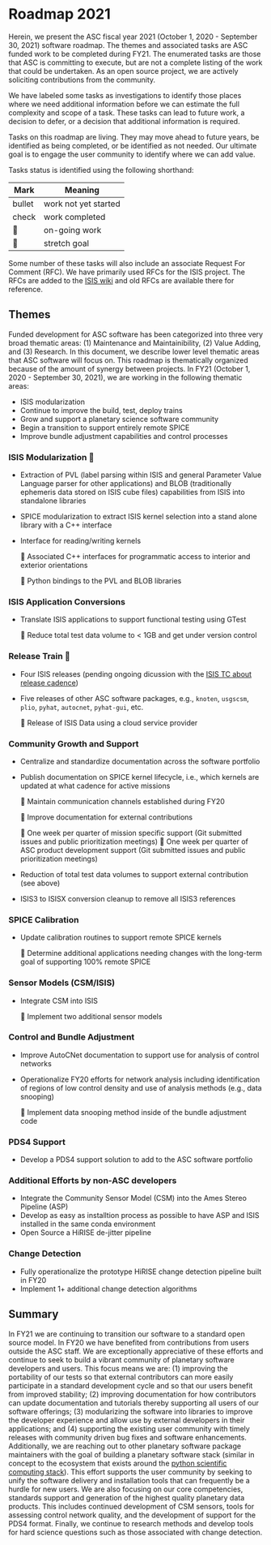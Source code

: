 # Roadmap 2021

Herein, we present the ASC fiscal year 2021 (October 1, 2020 - September 30, 2021) software roadmap. The themes and associated tasks are ASC funded work to be completed during FY21. The enumerated tasks are those that ASC is committing to execute, but are not a complete listing of the work that could be undertaken. As an open source project, we are actively soliciting contributions from the community.

We have labeled some tasks as investigations to identify those places where we need additional information before we can estimate the full complexity and scope of a task. These tasks can lead to future work, a decision to defer, or a decision that additional information is required. 

Tasks on this roadmap are living. They may move ahead to future years, be identified as being completed, or be identified as not needed. Our ultimate goal is to engage the user community to identify where we can add value.

Tasks status is identified using the following shorthand:

| Mark | Meaning |
|------|---------|
| bullet| work not yet started|
| check | work completed|
| :runner: | on-going work |
| :muscle: | stretch goal |

Some number of these tasks will also include an associate Request For Comment (RFC). We have primarily used RFCs for the ISIS project. The RFCs are added to the [ISIS wiki](https://github.com/USGS-Astrogeology/ISIS3/wiki) and old RFCs are available there for reference.

## Themes
Funded development for ASC software has been categorized into three very broad thematic areas: (1) Maintenance and Maintainibility, (2) Value Adding, and (3) Research. In this document, we describe lower level thematic areas that ASC software will focus on. This roadmap is thematically organized because of the amount of synergy between projects. In FY21 (October 1, 2020 - September 30, 2021), we are working in the following thematic areas:

- ISIS modularization
- Continue to improve the build, test, deploy trains
- Grow and support a planetary science software community
- Begin a transition to support entirely remote SPICE
- Improve bundle adjustment capabilities and control processes

### ISIS Modularization :running:
  - Extraction of PVL (label parsing within ISIS and general Parameter Value Language parser for other applications) and BLOB (traditionally ephemeris data stored on ISIS cube files) capabilities from ISIS into standalone libraries
  - SPICE modularization to extract ISIS kernel selection into a stand alone library with a C++ interface 
  - Interface for reading/writing kernels
     
     :muscle: Associated C++ interfaces for programmatic access to interior and exterior orientations
     
     :muscle: Python bindings to the PVL and BLOB libraries 

### ISIS Application Conversions
  - Translate ISIS applications to support functional testing using GTest
    
    :muscle: Reduce total test data volume to \< 1GB and get under version control

### Release Train :train:
  - Four ISIS releases (pending ongoing dicussion with the [ISIS TC about release cadence](https://github.com/USGS-Astrogeology/ISIS_TC/issues/124))
  - Five releases of other ASC software packages, e.g., `knoten`, `usgscsm`, `plio`, `pyhat`, `autocnet`, `pyhat-gui`, etc.
  
    :running: Release of ISIS Data using a cloud service provider

### Community Growth and Support
  - Centralize and standardize documentation across the software portfolio
  - Publish documentation on SPICE kernel lifecycle, i.e., which kernels are updated at what cadence for active missions
    
    :running: Maintain communication channels established during FY20 
    
    :running: Improve documentation for external contributions
    
    :running: One week per quarter of mission specific support (Git submitted issues and public prioritization meetings)
    :running: One week per quarter of ASC product development support (Git submitted issues and public prioritization meetings)
  - Reduction of total test data volumes to support external contribution (see above)
  - ISIS3 to ISISX conversion cleanup to remove all ISIS3 references

### SPICE Calibration 
  - Update calibration routines to support remote SPICE kernels
  
    :muscle: Determine additional applications needing changes with the long-term goal of supporting 100% remote SPICE

### Sensor Models (CSM/ISIS)
  - Integrate CSM into ISIS
    
    :muscle: Implement two additional sensor models
  
### Control and Bundle Adjustment
  - Improve AutoCNet documentation to support use for analysis of control networks
  - Operationalize FY20 efforts for network analysis including identification of regions of low control density and use of analysis methods (e.g., data snooping)
    
    :muscle: Implement data snooping method inside of the bundle adjustment code

### PDS4 Support
  - Develop a PDS4 support solution to add to the ASC software portfolio

### Additional Efforts by non-ASC developers
  - Integrate the Community Sensor Model (CSM) into the Ames Stereo Pipeline (ASP)
  - Develop as easy as installtion process as possible to have ASP and ISIS installed in the same conda environment
  - Open Source a HiRISE de-jitter pipeline

### Change Detection
  - Fully operationalize the prototype HiRISE change detection pipeline built in FY20
  - Implement 1+ additional change detection algorithms

## Summary
In FY21 we are continuing to transition our software to a standard open source model. In FY20 we have benefited from contributions from users outside the ASC staff. We are exceptionally appreciative of these efforts and continue to seek to build a vibrant community of planetary software developers and users. This focus means we are: (1) improving the portability of our tests so that external contributors can more easily participate in a standard development cycle and so that our users benefit from improved stability; (2) improving documentation for how contributors can update documentation and tutorials thereby supporting all users of our software offerings; (3) modularizing the software into libraries to improve the developer experience and allow use by external developers in their applications; and (4) supporting the existing user community with timely releases with community driven bug fixes and software enhancements. Additionally, we are reaching out to other planetary software package maintainers with the goal of building a planetary software stack (similar in concept to the ecosystem that exists around the [python scientific computing stack](https://barbagroup.github.io/essential_skills_RRC/jupyter/1/)). This effort supports the user community by seeking to unify the software delivery and installation tools that can frequently be a hurdle for new users. We are also focusing on our core competencies, standards support and generation of the highest quality planetary data products. This includes continued development of CSM sensors, tools for assessing control network quality, and the development of support for the PDS4 format. Finally, we continue to research methods and develop tools for hard science questions such as those associated with change detection.
